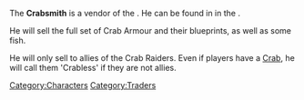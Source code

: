 The **Crabsmith** is a vendor of the [](02%20-%20Projects%20&%20Wikis/Kenshi/Kenshi%20Wiki/Kenshi%20Wiki%20Template/Crab_Raiders.md). He can be found in [](Crab_Town.md) in the [](Crab_Smithy.md).

He will sell the full set of Crab Armour and their blueprints, as well
as some fish.

He will only sell to allies of the Crab Raiders. Even if players have a
[Crab](Crab.md "wikilink"), he will call them 'Crabless' if they are not
allies.

[Category:Characters](Category:Characters "wikilink")
[Category:Traders](Category:Traders "wikilink")